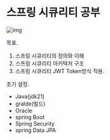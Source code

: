 # 스프링 시큐리티 공부
![img](https://github.com/user-attachments/assets/dc6853d3-e989-4c83-8c00-fe6d9181fe7b)

목표.
1. 스프링 시큐리티의 정의와 이해
2. 스프링 시큐리티 아키텍처 구조
3. 스프링 시큐리티 JWT Token방식 적용.


초기 설정. 
- Java(jdk21)
- gralde(빌드)
- Oracle
- spring Boot 
- Spring Security 
- spring Data JPA 

